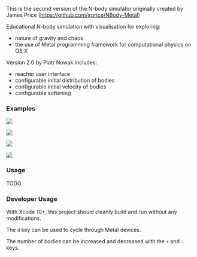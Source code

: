 This is the second version of the N-body simulator originally created by James Price (https://github.com/jrprice/NBody-Metal) 

Educational N-body simulation with visualisation for exploring:
- nature of gravity and chaos 
- the use of Metal programming framework for computational physics on OS X

Version 2.0  by Piotr Nowak includes:
- reacher user interface
- configurable initial distribution of bodies
- configurable initial velocity of bodies
- configurable softening

### Examples

![](https://raw.githubusercontent.com/nowakpi/NBody-Metal/screenshots/screenshot2.0a.png)

![](https://raw.githubusercontent.com/jrprice/NBody-Metal/screenshots/screenshot.png)

![](https://raw.githubusercontent.com/jrprice/NBody-Metal/screenshots/screenshot.png)

![](https://raw.githubusercontent.com/jrprice/NBody-Metal/screenshots/screenshot.png)

### Usage

TODO

### Developer Usage

With Xcode 10+, this project should cleanly build and run without any modifications.

The `d` key can be used to cycle through Metal devices.

The number of bodies can be increased and decreased with the `+` and `-` keys.
